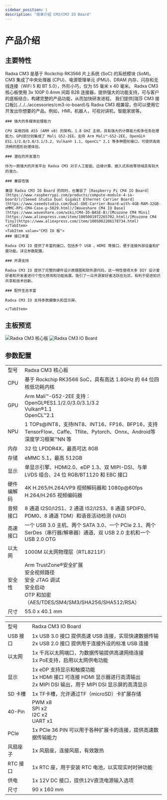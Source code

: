 ```yaml
---
sidebar_position: 1
description: "简单介绍 CM3/CM3 IO Board"
---
```


# 产品介绍

## 主要特性

<Tabs queryString="model">
    <TabItem value="CM3 核心板">
        Radxa CM3 是基于 Rockchip RK3566 片上系统 (SoC) 的系统模块 (SoM)。 CM3 集成了中央处理器 (CPU)、电源管理单元 (PMU)、DRAM 内存、闪存和无线连接（WiFi 5 和 BT 5.0），外形小巧，仅为 55 毫米 x 40 毫米。
        Radxa CM3 核心板使用 3x 100P 0.4mm 间距 B2B 连接器，提供强大的功能支持，可与客户的底板结合，构建完整的产品功能，从而加快研发进程。
    </TabItem>
    <TabItem value="CM3 IO 板">
        我们提供[瑞莎 CM3 接口板](../../../accessories/cm3-io-board)与 Radxa CM3 相兼容，你可以使用它开发出你想要的产品。例如，HMI，机器人，可视对讲机，智能家居等。
    </TabItem>
</Tabs>

<Tabs queryString="model">
    <TabItem value="CM3 核心板">

    ### 强大的多媒体处理能力

    CPU 采用四核 A55 (ARM v8) 的架构，1.8 GHZ 主频，具有强大的计算能力和多任务处理能力。GPU部分则集成了 Mali G52-2EE，支持 Arm Mali™-G52-2EE, OpenGL® ES1.1/2.0/3.0/3.1/3.2, Vulkan® 1.1, OpenCL™ 2.1 等多种图形接口，可提供高效流畅的图形处理体验。

    ### 潜在的开发潜力

    作为一款强大的开发平台 Radxa CM3 对于人工智能、边缘计算、嵌入式系统等领域具有较大的潜力。

    ### 兼容性强

    兼容 Radxa CM3 IO Board 的同时，也兼容了 [Raspberry Pi CM4 IO Board](https://www.raspberrypi.com/products/compute-module-4-io-board/)/[Seeed Studio Dual Gigabit Ethernet Carrier Board](https://www.seeedstudio.com/Dual-GbE-Carrier-Board-with-4GB-RAM-32GB-eMMC-RPi-CM4-Case-p-5029.html)/[Waveshare CM4 IO Base](https://www.waveshare.com/wiki/CM4-IO-BASE-B)/[Mcuzone CM4 Mini](https://www.aliexpress.com/item/1005001972265702.html)/[Mcuzone CM4 Tiny](https://www.aliexpress.com/item/1005002206178734.html)
    </TabItem>
    <TabItem value="CM3 IO 板">
    ### 接口丰富

    Radxa CM3 IO 提供了丰富的接口，包括多个 USB 、HDMI 等接口，便于连接外部设备和扩展功能。详见参数配置。

    ### 开源支持

    Radxa CM3 IO 提供了完整的硬件设计原理图和软件源代码，这一特性使得大多 DIY 设计爱好者和开发者进行个性化修改和功能拓展，吸引了一众开源爱好者活跃在社区，有利于促进知识共享和技术创新。

    ### 配件生态丰富

    Radxa CM3 IO 支持多款摄像头和显示屏。

    </TabItem>

</Tabs>

## 主板预览

<Tabs queryString="model">
    <TabItem value="Radxa CM3 核心板">
        <img src="/img/cm3/cm3-package.webp" alt="Radxa CM3 核心板" style={{ width: "60%" }} />
    </TabItem>
    <TabItem value="Radxa CM3 IO Board">
        <img src="/img/cm3/cm3-io-package.webp" alt="Radxa CM3 IO Board" style={{ width: "60%" }} />
    </TabItem>
</Tabs>

## 参数配置

<Tabs queryString="model">
    <TabItem value="Radxa CM3 核心板">
    <table>
        <tr>
        <td>型号</td>
        <td>Radxa CM3 核心板</td>
        </tr>
        <tr>
            <td>CPU</td>
            <td>基于 Rockchip RK3566 SoC，具有高达 1.8GHz 的 64 位四核低功耗内核</td>
        </tr>
        <tr>
            <td>GPU</td>
            <td>Arm Mali™-G52-2EE 支持：OpenGL®ES1.1/2.0/3.0/3.1/3.2<br/>Vulkan®1.1<br/>OpenCL™2.1</td>
        </tr>
        <tr>
            <td>NPU</td>
            <td>1 TOPs@INT8，支持INT8、INT16、FP16、BFP16，支持TensorFlow、Caffe、Tflite、Pytorch、Onnx、Android等深度学习框架™NN 等</td>
        </tr>
        <tr>
            <td>内存</td>
            <td>32 位 LPDDR4X，最高可达 8GB</td>
        </tr>
        <tr>
            <td>存储</td>
            <td>eMMC 5.1，最高 512GB</td>
        </tr>
        <tr>
            <td>显示</td>
            <td>单显示引擎、HDMI2.0、eDP 1.3、双 MIPI-DSI、与单 LVDS 组合、24 位 RGB/BT1120 和 EBC 接口</td>
        </tr>
        <tr>
            <td>硬件编解码</td>
            <td>4K H.265/H.264/VP9 视频解码器和 1080p@60fps H.264/H.265 视频编码器</td>
        </tr>
        <tr>
            <td>音频接口</td>
            <td>8 通道 I2S0/I2S1、2 通道 IS2/I2S3、8 通道 SPDIF0、PDM0、8 通道 TDM）和语音活动检测 (VAD)</td>
        </tr>
        <tr>
            <td>高速接口</td>
            <td>一个 USB 3.0 主机、两个 SATA 3.0、一个 PCIe 2.1、两个 SerDes（串行器/解串器）通道、双 USB 2.0 主机和一个 USB 2.0 OTG</td>
        </tr>
        <tr>
            <td>以太网</td>
            <td>1000M 以太网物理层（RTL8211F）</td>
        </tr>
        <tr>
            <td>安全性</td>
            <td>Arm TrustZone®安全扩展<br/>安全视频路径<br/>安全 JTAG 调试<br/>安全启动<br/>OTP 和加密（AES/TDES/SM4/SM3/SHA256/SHA512/RSA）</td>
        </tr>
        <tr>
            <td>尺寸</td>
            <td>55.0 x 40.1 mm</td>
        </tr>
    </table>
    </TabItem>
    <TabItem value="Radxa CM3 IO Board">
    <table>
        <tr>
            <td>型号</td>
            <td>Radxa CM3 IO Board</td>
        </tr>
        <tr>
            <td>USB 接口</td>
            <td>1x USB 3.0 接口 提供高速 USB 连接，实现快速数据传输<br/>2x USB 2.0 接口 提供用于连接外设的标准 USB 连接</td>
        </tr>
        <tr>
            <td>以太网</td>
            <td>1x 千兆以太网端口，为数据传输提供高速网络连接<br/>1x PoE支持，启用以太网供电功能</td>
        </tr>
        <tr>
            <td>显示</td>
            <td>1x eDP 支持显示和触摸功能<br/>1x HDMI 接口 可连接 HDMI 显示器进行高清输出<br/>2x MIPI DSI 输出，用于 MIPI DSI 显示屏的高清显示</td>
        </tr>
        <tr>
            <td>SD 卡槽</td>
            <td>1x TF卡槽，允许通过TF（microSD）卡扩展存储</td>
        </tr>
        <tr>
            <td>40-Pin</td>
            <td>PWM x8<br/>SPI x2<br/>I2C x2<br/>UART x1</td>
        </tr>
        <tr>
            <td>PCIe</td>
            <td>1x PCIe 36 PIN 可以用于各种扩展卡的连接，提供高速数据传输能力</td>
        </tr>
        <tr>
            <td>风扇座子</td>
            <td>1x 风扇座，连接风扇，有效散热</td>
        </tr>
        <tr>
            <td>RTC 接口</td>
            <td>1x RTC 座，用于安装 RTC 电池，以实现实时时钟功能</td>
        </tr>
        <tr>
            <td>供电</td>
            <td>1x 12V DC 接口，提供12V直流电源输入选项</td>
        </tr>
        <tr>
            <td>尺寸</td>
            <td>90 x 160 mm</td>
        </tr>
    </table>
    </TabItem>
</Tabs>
